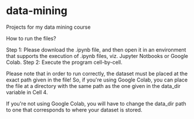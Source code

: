 # data-mining
Projects for my data mining course

How to run the files?

Step 1: Please download the .ipynb file, and then open it in an environment that supports the execution of .ipynb files, viz. Jupyter Notbooks or Google Colab.
Step 2: Execute the program cell-by-cell.

Please note that in order to run correctly, the dataset must be placed at the exact path given in the file! So, if you're using Google Colab, you can place the file 
at a directory with the same path as the one given in the data_dir variable in Cell 4.

If you're not using Google Colab, you will have to change the data_dir path to one that corresponds to where your dataset is stored.

